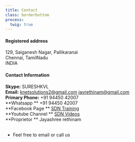 ```yaml
---
title: Contact
class: borderbottom
process:
  twig: true
---
```


#### Registered address
129, Saiganesh Nagar, Pallikaranai <br />
Chennai, TamilNadu <br />
INDIA <br />

#### Contact Information
**Skype:**                  SURESHKVL <br />
**Email:**  		    knetsolutions2@gmail.com    jayrethinam@gmail.com<br />
**Primary Phone:**   		+91 94450 42007 <br />
**Whatsapp **               +91 94450 42007 <br />
**Facebook Page **          [SDN Training](https://www.facebook.com/sdntraining/) <br />
**Youtube Channel **        [SDN Videos](https://www.youtube.com/channel/UCTD6X9_oDqIYs_xpE7moFnQ) <br />
**Proprietor **             Jayashree rethinam <br />
<br>
* Feel free to email or call us 
